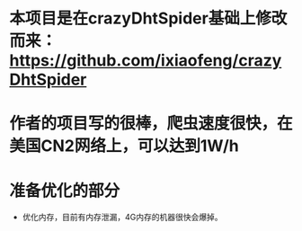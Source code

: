 # 本项目是在crazyDhtSpider基础上修改而来：https://github.com/ixiaofeng/crazyDhtSpider
# 作者的项目写的很棒，爬虫速度很快，在美国CN2网络上，可以达到1W/h

# 准备优化的部分

- 优化内存，目前有内存泄漏，4G内存的机器很快会爆掉。

